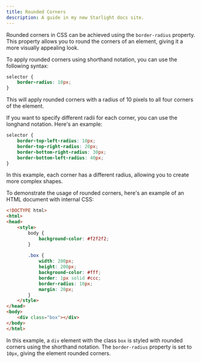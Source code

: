 ```yaml
---
title: Rounded Corners
description: A guide in my new Starlight docs site.
---
```

Rounded corners in CSS can be achieved using the `border-radius` property. This property allows you to round the corners of an element, giving it a more visually appealing look.

To apply rounded corners using shorthand notation, you can use the following syntax:

```css
selector {
    border-radius: 10px;
}
```

This will apply rounded corners with a radius of 10 pixels to all four corners of the element.

If you want to specify different radii for each corner, you can use the longhand notation. Here's an example:

```css
selector {
    border-top-left-radius: 10px;
    border-top-right-radius: 20px;
    border-bottom-right-radius: 30px;
    border-bottom-left-radius: 40px;
}
```

In this example, each corner has a different radius, allowing you to create more complex shapes.

To demonstrate the usage of rounded corners, here's an example of an HTML document with internal CSS:

```html
<!DOCTYPE html>
<html>
<head>
    <style>
        body {
            background-color: #f2f2f2;
        }
        
        .box {
            width: 200px;
            height: 200px;
            background-color: #fff;
            border: 1px solid #ccc;
            border-radius: 10px;
            margin: 20px;
        }
    </style>
</head>
<body>
    <div class="box"></div>
</body>
</html>
```

In this example, a `div` element with the class `box` is styled with rounded corners using the shorthand notation. The `border-radius` property is set to `10px`, giving the element rounded corners.
